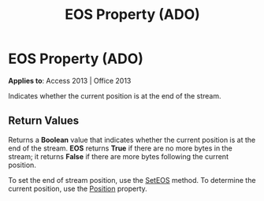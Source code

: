 ﻿---
title: EOS Property (ADO)
TOCTitle: EOS Property (ADO)
ms:assetid: 97cd23ef-cca8-4dcc-2641-082a0e1b853c
ms:mtpsurl: https://msdn.microsoft.com/library/JJ249676(v=office.15)
ms:contentKeyID: 48546474
ms.date: 09/18/2015
mtps_version: v=office.15
---

# EOS Property (ADO)


**Applies to**: Access 2013 | Office 2013

Indicates whether the current position is at the end of the stream.

## Return Values

Returns a **Boolean** value that indicates whether the current position is at the end of the stream. **EOS** returns **True** if there are no more bytes in the stream; it returns **False** if there are more bytes following the current position.

To set the end of stream position, use the [SetEOS](seteos-method-ado.md) method. To determine the current position, use the [Position](position-property-ado.md) property.

